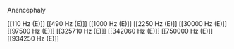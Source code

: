 Anencephaly

[[110 Hz (E)]]
[[490 Hz (E)]]
[[1000 Hz (E)]]
[[2250 Hz (E)]]
[[30000 Hz (E)]]
[[97500 Hz (E)]]
[[325710 Hz (E)]]
[[342060 Hz (E)]]
[[750000 Hz (E)]]
[[934250 Hz (E)]]